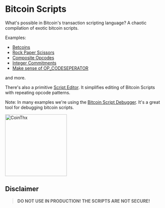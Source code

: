 # Bitcoin Scripts
What's possible in Bitcoin's transaction scripting language? A chaotic compilation of exotic bitcoin scripts.

Examples:
- [Betcoins](betcoins.md)
- [Rock Paper Scissors](rock-paper-scissors.md)
- [Composite Opcodes](composite-opcodes.md)
- [Integer Commitments](integer-commitments.md)
- [Make sense of OP_CODESEPERATOR](op-codeseparator.md)

and more.

There's also a primitive [Script Editor](https://coins.github.io/bitcoin-scripts/script-editor). It simplifies editing of Bitcoin Scripts with repeating opcode patterns.

Note: In many examples we're using the [Bitcoin Script Debugger](https://github.com/kallewoof/btcdeb). It's a great tool for debugging bitcoin scripts.



[<img src="https://coins.github.io/thx/logo-color-large-pill-320px.png" alt="CoinThx" width="200"/>](https://coins.github.io/thx/#1K9zQ8f4iTyhKyHWmiDKt21cYX2QSDckWB?label=Coins%20Project&message=Thank%20you%20for%20your%20contribution!)


## Disclaimer 

> **DO NOT USE IN PRODUCTION! THE SCRIPTS ARE NOT SECURE!**
